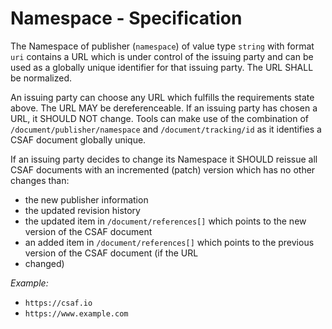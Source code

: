 # Namespace - Specification

The Namespace of publisher (`namespace`) of value type `string` with
format `uri` contains a URL which is under control of the issuing party and can
be used as a globally unique identifier for that issuing party. The URL SHALL be
normalized.

An issuing party can choose any URL which fulfills the requirements state above.
The URL MAY be dereferenceable. If an issuing party has chosen a URL, it SHOULD
NOT change. Tools can make use of the combination of
`/document/publisher/namespace` and `/document/tracking/id` as it identifies a
CSAF document globally unique.

If an issuing party decides to change its Namespace it SHOULD reissue all CSAF
documents with an incremented (patch)
version which has no other changes than:

* the new publisher information
* the updated revision history
* the updated item in `/document/references[]` which points to the new version
  of the CSAF document
* an added item in `/document/references[]` which points to the previous version
  of the CSAF document (if the URL
* changed)

*Example:*

* `https://csaf.io`
* `https://www.example.com`
